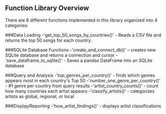 ## Function Library Overview
There are 8 different functions implemented in this library organized into 4 categories:

###Data Loading
-'get_top_50_songs_by_countries()' - Reads a CSV file and returns the top 50 songs for each country.

###SQLite Database Functions
-'create_and_connect_db()' – creates new SQLite database and returns a connection and cursor
-'save_dataframe_to_sqlite()' - Saves a pandas DataFrame into an SQLite database

###Query and Analysis
-'top_genres_per_country()' - finds which genres appears most in each country's Top 50
-'number_one_genre_per_country()' - #1 genre per country from query results
-'artist_country_counts()' - count how many countries each artist appears
-'classify_artists()' - categorizes artists as global, regional, or local 

###Display/Reporting
-'how_artist_findings()' - displays artist classifications
